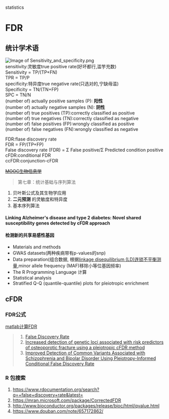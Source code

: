 statistics
# FDR
## 统计学术语
![Image of Sensitivity_and_specificity.png](https://whve.github.io/images/Sensitivity_and_specificity.png)  
sensitivity:灵敏度true positive rate(好坏都行,滥竽充数)  
Sensitivity = TP/(TP+FN)  
TPR = TP/P  
specificity:特异度true negative rate(只选对的,宁缺毋滥)  
Specificity = TN/(TN+FP)  
SPC = TN/N  
(number of) actually positive samples (P): **阳性**  
(number of) actually negative samples (N): **阴性**   
(number of) true positives (TP):correctly classified as positive  
(number of) true negatives (TN):correctly classified as negative  
(number of) false positives (FP):wrongly classified as positive  
(number of) false negatives (FN):wrongly classified as negative    


FDR:flase discovery rate  
FDR = FP/(TP+FP)  
False discovery rate (FDR) = Σ False positive/Σ Predicted condition positive  
cFDR:conditional FDR  
ccFDR:conjunction-cFDR  

~~[MOOC生物信息学](https://www.icourse163.org/learn/SDU-1001907001#/learn/content)~~
> 第七章：统计基础与序列算法
1. 贝叶斯公式及其生物学应用
1. **二元预测** 的灵敏度和特异度
1. 基本序列算法

#### Linking Alzheimer's disease and type 2 diabetes: Novel shared susceptibility genes detected by cFDR approach
#### 检测新的共享易感性基因
- Materials and methods
 - GWAS datasets(两种疾病带有p-values的snp)
 - Data preparation(组合数据, 根据[linkage disequilibrium (LD)连锁不平衡测量](https://zhengxwen.github.io/SNPRelate/release/help/snpgdsLDpruning.html),minor allele frequency (MAF)移除小等位基因频率)
 - The R Programming Language 计算
- Statistical analysis
 - Stratified Q-Q (quantile-quantile) plots for pleiotropic enrichment


## cFDR
### FDR公式

[matlab计算FDR](https://ww2.mathworks.cn/help/bioinfo/ref/mafdr.html)
> 1. [False Discovery Rate](https://www.mailman.columbia.edu/research/population-health-methods/false-discovery-rate#websites)  
> 1. [Increased detection of genetic loci associated with risk predictors of osteoporotic fracture using a pleiotropic cFDR method](https://www.sciencedirect.com/science/article/pii/S8756328217301205)  
> 1. [Improved Detection of Common Variants Associated with Schizophrenia and Bipolar Disorder Using Pleiotropy-Informed Conditional False Discovery Rate](https://www.ncbi.nlm.nih.gov/pmc/articles/PMC3636100/)

### R 包搜索
1. https://www.rdocumentation.org/search?q=+false+discovery+rate&latest=
1. https://mran.microsoft.com/package/CorrectedFDR
1. http://www.bioconductor.org/packages/release/bioc/html/qvalue.html
1. https://www.douban.com/note/657172862/
